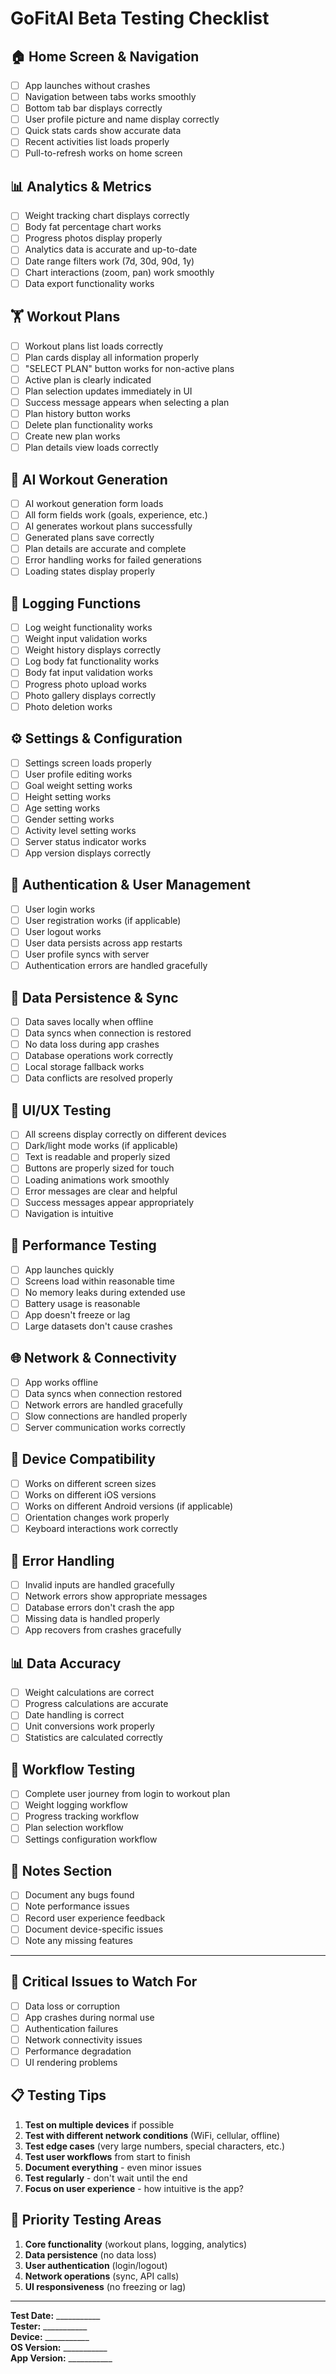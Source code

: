 # GoFitAI Beta Testing Checklist

## 🏠 **Home Screen & Navigation**
- [ ] App launches without crashes
- [ ] Navigation between tabs works smoothly
- [ ] Bottom tab bar displays correctly
- [ ] User profile picture and name display correctly
- [ ] Quick stats cards show accurate data
- [ ] Recent activities list loads properly
- [ ] Pull-to-refresh works on home screen

## 📊 **Analytics & Metrics**
- [ ] Weight tracking chart displays correctly
- [ ] Body fat percentage chart works
- [ ] Progress photos display properly
- [ ] Analytics data is accurate and up-to-date
- [ ] Date range filters work (7d, 30d, 90d, 1y)
- [ ] Chart interactions (zoom, pan) work smoothly
- [ ] Data export functionality works

## 🏋️ **Workout Plans**
- [ ] Workout plans list loads correctly
- [ ] Plan cards display all information properly
- [ ] "SELECT PLAN" button works for non-active plans
- [ ] Active plan is clearly indicated
- [ ] Plan selection updates immediately in UI
- [ ] Success message appears when selecting a plan
- [ ] Plan history button works
- [ ] Delete plan functionality works
- [ ] Create new plan works
- [ ] Plan details view loads correctly

## 🎯 **AI Workout Generation**
- [ ] AI workout generation form loads
- [ ] All form fields work (goals, experience, etc.)
- [ ] AI generates workout plans successfully
- [ ] Generated plans save correctly
- [ ] Plan details are accurate and complete
- [ ] Error handling works for failed generations
- [ ] Loading states display properly

## 📝 **Logging Functions**
- [ ] Log weight functionality works
- [ ] Weight input validation works
- [ ] Weight history displays correctly
- [ ] Log body fat functionality works
- [ ] Body fat input validation works
- [ ] Progress photo upload works
- [ ] Photo gallery displays correctly
- [ ] Photo deletion works

## ⚙️ **Settings & Configuration**
- [ ] Settings screen loads properly
- [ ] User profile editing works
- [ ] Goal weight setting works
- [ ] Height setting works
- [ ] Age setting works
- [ ] Gender setting works
- [ ] Activity level setting works
- [ ] Server status indicator works
- [ ] App version displays correctly

## 🔐 **Authentication & User Management**
- [ ] User login works
- [ ] User registration works (if applicable)
- [ ] User logout works
- [ ] User data persists across app restarts
- [ ] User profile syncs with server
- [ ] Authentication errors are handled gracefully

## 💾 **Data Persistence & Sync**
- [ ] Data saves locally when offline
- [ ] Data syncs when connection is restored
- [ ] No data loss during app crashes
- [ ] Database operations work correctly
- [ ] Local storage fallback works
- [ ] Data conflicts are resolved properly

## 🎨 **UI/UX Testing**
- [ ] All screens display correctly on different devices
- [ ] Dark/light mode works (if applicable)
- [ ] Text is readable and properly sized
- [ ] Buttons are properly sized for touch
- [ ] Loading animations work smoothly
- [ ] Error messages are clear and helpful
- [ ] Success messages appear appropriately
- [ ] Navigation is intuitive

## 🔧 **Performance Testing**
- [ ] App launches quickly
- [ ] Screens load within reasonable time
- [ ] No memory leaks during extended use
- [ ] Battery usage is reasonable
- [ ] App doesn't freeze or lag
- [ ] Large datasets don't cause crashes

## 🌐 **Network & Connectivity**
- [ ] App works offline
- [ ] Data syncs when connection restored
- [ ] Network errors are handled gracefully
- [ ] Slow connections are handled properly
- [ ] Server communication works correctly

## 📱 **Device Compatibility**
- [ ] Works on different screen sizes
- [ ] Works on different iOS versions
- [ ] Works on different Android versions (if applicable)
- [ ] Orientation changes work properly
- [ ] Keyboard interactions work correctly

## 🐛 **Error Handling**
- [ ] Invalid inputs are handled gracefully
- [ ] Network errors show appropriate messages
- [ ] Database errors don't crash the app
- [ ] Missing data is handled properly
- [ ] App recovers from crashes gracefully

## 📊 **Data Accuracy**
- [ ] Weight calculations are correct
- [ ] Progress calculations are accurate
- [ ] Date handling is correct
- [ ] Unit conversions work properly
- [ ] Statistics are calculated correctly

## 🔄 **Workflow Testing**
- [ ] Complete user journey from login to workout plan
- [ ] Weight logging workflow
- [ ] Progress tracking workflow
- [ ] Plan selection workflow
- [ ] Settings configuration workflow

## 📝 **Notes Section**
- [ ] Document any bugs found
- [ ] Note performance issues
- [ ] Record user experience feedback
- [ ] Document device-specific issues
- [ ] Note any missing features

---

## 🚨 **Critical Issues to Watch For**
- [ ] Data loss or corruption
- [ ] App crashes during normal use
- [ ] Authentication failures
- [ ] Network connectivity issues
- [ ] Performance degradation
- [ ] UI rendering problems

## 📋 **Testing Tips**
1. **Test on multiple devices** if possible
2. **Test with different network conditions** (WiFi, cellular, offline)
3. **Test edge cases** (very large numbers, special characters, etc.)
4. **Test user workflows** from start to finish
5. **Document everything** - even minor issues
6. **Test regularly** - don't wait until the end
7. **Focus on user experience** - how intuitive is the app?

## 🎯 **Priority Testing Areas**
1. **Core functionality** (workout plans, logging, analytics)
2. **Data persistence** (no data loss)
3. **User authentication** (login/logout)
4. **Network operations** (sync, API calls)
5. **UI responsiveness** (no freezing or lag)

---

**Test Date:** ___________  
**Tester:** ___________  
**Device:** ___________  
**OS Version:** ___________  
**App Version:** ___________


